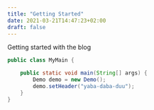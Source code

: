 ```yaml
---
title: "Getting Started"
date: 2021-03-21T14:47:23+02:00
draft: false
---
```


Getting started with the blog

```java
public class MyMain {

	public static void main(String[] args) {
		Demo demo = new Demo();
		demo.setHeader("yaba-daba-duu");
	}
}
```